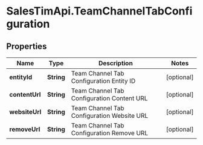 # SalesTimApi.TeamChannelTabConfiguration

## Properties

Name | Type | Description | Notes
------------ | ------------- | ------------- | -------------
**entityId** | **String** | Team Channel Tab Configuration Entity ID | [optional] 
**contentUrl** | **String** | Team Channel Tab Configuration Content URL | [optional] 
**websiteUrl** | **String** | Team Channel Tab Configuration Website URL | [optional] 
**removeUrl** | **String** | Team Channel Tab Configuration Remove URL | [optional] 


